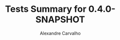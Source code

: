 ---
title: Tests Summary for 0.4.0-SNAPSHOT
author: Alexandre Carvalho
menu_title: 0.4.0-SNAPSHOT
category: surefire_reports
layout: iframe
iframe_url: /docs/0.4.0-SNAPSHOT/junit/test/index.html
order: 5
---